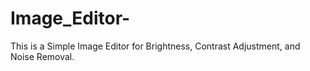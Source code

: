 # Image_Editor-
This is a Simple Image Editor for Brightness, Contrast Adjustment, and Noise Removal. 
